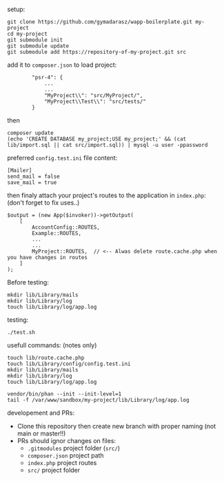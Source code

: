 
setup:
```
git clone https://github.com/gymadarasz/wapp-boilerplate.git my-project
cd my-project
git submodule init
git submodule update
git submodule add https://repository-of-my-project.git src
```
add it to `composer.json` to load project:
```
        "psr-4": {
            ...
            ...
            "MyProject\\": "src/MyProject/",
            "MyProject\\Test\\": "src/tests/"
        }
```
then
```
composer update
(echo 'CREATE DATABASE my_project;USE my_project;' && (cat lib/import.sql || cat src/import.sql)) | mysql -u user -ppassword
```

preferred `config.test.ini` file content:
```
[Mailer]
send_mail = false
save_mail = true
```

then finaly attach your project's routes to the application in `index.php`: (don't forget to fix uses..)
```
$output = (new App($invoker))->getOutput(
    [
        AccountConfig::ROUTES,
        Example::ROUTES,
        ...
        ...
        MyProject::ROUTES,  // <-- Alwas delete route.cache.php when you have changes in routes
    ]
);
```

Before testing:
```
mkdir lib/Library/mails
mkdir lib/Library/log
touch lib/Library/log/app.log
```

testing:
```
./test.sh
```   

usefull commands: (notes only)
```
touch lib/route.cache.php
touch lib/Library/config/config.test.ini
mkdir lib/Library/mails
mkdir lib/Library/log
touch lib/Library/log/app.log

vendor/bin/phan --init --init-level=1
tail -f /var/www/sandbox/my-project/lib/Library/log/app.log
```

developement and PRs:
* Clone this repository then create new branch with proper naming (not main or master!!)
* PRs should ignor changes on files:
  - `.gitmodules` project folder (`src/`)
  - `composer.json` project path
  - `index.php` project routes
  - `src/` project folder
